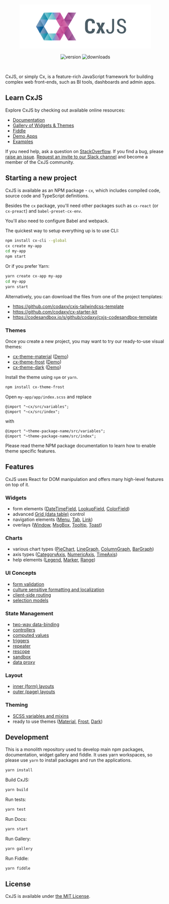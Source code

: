 <br />

<p align="center">
  <a href="https://cxjs.io">
    <img src="misc/logo/cx.svg" alt="cxjs logo" height="140">
  </a>
</p>

<p align="center">
    <img src="https://img.shields.io/npm/v/cx" alt="version" /> 
    <img src="https://img.shields.io/npm/dm/cx" alt="downloads" />
</p>

<br />

CxJS, or simply Cx, is a feature-rich JavaScript framework for building complex web front-ends, such as BI tools,
dashboards and admin apps.

## Learn CxJS

Explore CxJS by checking out available online resources:

-  [Documentation](https://cxjs.io/docs)
-  [Gallery of Widgets & Themes ](https://cxjs.io/gallery)
-  [Fiddle](https://cxjs.io/fiddle)
-  [Demo Apps](https://cxjs.io/demos)
-  [Examples](https://cxjs.io/examples)

If you need help, ask a question on [StackOverflow](https://stackoverflow.com/questions/tagged/cxjs).
If you find a bug, please [raise an issue](https://github.com/codaxy/cxjs/issues).
[Request an invite to our Slack channel](https://cxjs.io/support)
and become a member of the CxJS community.

## Starting a new project

CxJS is available as an NPM package - `cx`, which includes
compiled code, source code and TypeScript definitions.

Besides the `cx` package, you'll need other packages such as `cx-react` (or `cx-preact`) and `babel-preset-cx-env`.

You'll also need to configure Babel and webpack.

The quickest way to setup everything up is to use CLI:

```bash
npm install cx-cli --global
cx create my-app
cd my-app
npm start
```

Or if you prefer Yarn:

```bash
yarn create cx-app my-app
cd my-app
yarn start
```

Alternatively, you can download the files from one of the project templates:

-  https://github.com/codaxy/cxjs-tailwindcss-template
-  https://github.com/codaxy/cx-starter-kit
-  https://codesandbox.io/s/github/codaxy/cxjs-codesandbox-template

### Themes

Once you create a new project, you may want to try our ready-to-use visual themes:

-  [cx-theme-material](https://www.npmjs.com/package/cx-theme-material) ([Demo](https://cxjs.io/gallery/material))
-  [cx-theme-frost](https://www.npmjs.com/package/cx-theme-frost) ([Demo](https://cxjs.io/gallery/frost))
-  [cx-theme-dark](https://www.npmjs.com/package/cx-theme-dark) ([Demo](https://cxjs.io/gallery/dark))

Install the theme using `npm` or `yarn`.

```bash
npm install cx-theme-frost
```

Open `my-app/app/index.scss` and replace

```
@import "~cx/src/variables";
@import "~cx/src/index";
```

with

```
@import "~theme-package-name/src/variables";
@import "~theme-package-name/src/index";
```

Please read theme NPM package documentation to learn how to enable theme specific features.

## Features

CxJS uses React for DOM manipulation and offers many high-level features on top of it.

### Widgets

-  form elements ([DateTimeField](https://cxjs.io/docs/widgets/date-time-fields), [LookupField](https://cxjs.io/docs/widgets/lookup-fields), [ColorField](https://cxjs.io/docs/widgets/color-fields))
-  advanced [Grid (data table)](https://cxjs.io/gallery/material/grid) control
-  navigation elements ([Menu](https://cxjs.io/gallery/material/menu/states), [Tab](https://cxjs.io/docs/widgets/tabs), [Link](https://cxjs.io/docs/widgets/links))
-  overlays ([Window](https://cxjs.io/docs/widgets/windows), [MsgBox](https://cxjs.io/docs/widgets/msg-boxes), [Tooltip](https://cxjs.io/docs/widgets/tooltips), [Toast](https://cxjs.io/docs/widgets/toasts))

### Charts

-  various chart types ([PieChart](https://cxjs.io/docs/charts/pie-charts), [LineGraph](https://cxjs.io/docs/charts/line-graphs), [ColumnGraph](https://cxjs.io/docs/charts/column-graphs), [BarGraph](https://cxjs.io/docs/charts/bar-graphs))
-  axis types ([CategoryAxis](https://cxjs.io/docs/charts/category-axis), [NumericAxis](https://cxjs.io/docs/charts/numeric-axis), [TimeAxis](https://cxjs.io/docs/charts/time-axis))
-  help elements ([Legend](https://cxjs.io/docs/charts/legend), [Marker](https://cxjs.io/docs/charts/markers), [Range](https://cxjs.io/docs/charts/ranges))

### UI Concepts

-  [form validation](https://cxjs.io/docs/widgets/validation-groups)
-  [culture sensitive formatting and localization](https://cxjs.io/docs/concepts/localization)
-  [client-side routing](https://cxjs.io/docs/concepts/router)
-  [selection models](https://cxjs.io/docs/concepts/selections)

### State Management

-  [two-way data-binding](https://cxjs.io/docs/concepts/data-binding)
-  [controllers](https://cxjs.io/docs/concepts/controllers)
-  [computed values](https://cxjs.io/docs/concepts/controllers#computed-values)
-  [triggers](https://cxjs.io/docs/concepts/controllers#triggers)
-  [repeater](https://cxjs.io/docs/concepts/repeater)
-  [rescope](https://cxjs.io/docs/concepts/rescope)
-  [sandbox](https://cxjs.io/docs/concepts/sandbox)
-  [data proxy](https://cxjs.io/docs/concepts/data-proxy)

### Layout

-  [inner (form) layouts](https://cxjs.io/docs/concepts/inner-layouts)
-  [outer (page) layouts](https://cxjs.io/docs/concepts/outer-layouts)

### Theming

-  [SCSS variables and mixins](https://cxjs.io/docs/concepts/css)
-  ready to use themes ([Material](https://cxjs.io/gallery/material), [Frost](https://cxjs.io/gallery/frost), [Dark](https://cxjs.io/gallery/dark))

## Development

This is a monolith repository used to develop main npm packages, documentation, widget gallery and fiddle. It uses yarn workspaces, so please use `yarn` to install packages and run the applications.

```bash
yarn install
```

Build CxJS:

```bash
yarn build
```

Run tests:

```bash
yarn test
```

Run Docs:

```bash
yarn start
```

Run Gallery:

```bash
yarn gallery
```

Run Fiddle:

```bash
yarn fiddle
```

## License

CxJS is available under [the MIT License](./LICENSE.md).
